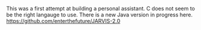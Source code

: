 This was a first attempt at building a personal assistant. C does not seem to be the right langauge to use. There is a new Java version in progress here. https://github.com/enterthefuture/JARVIS-2.0
